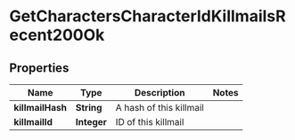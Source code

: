 
# GetCharactersCharacterIdKillmailsRecent200Ok

## Properties
Name | Type | Description | Notes
------------ | ------------- | ------------- | -------------
**killmailHash** | **String** | A hash of this killmail | 
**killmailId** | **Integer** | ID of this killmail | 



